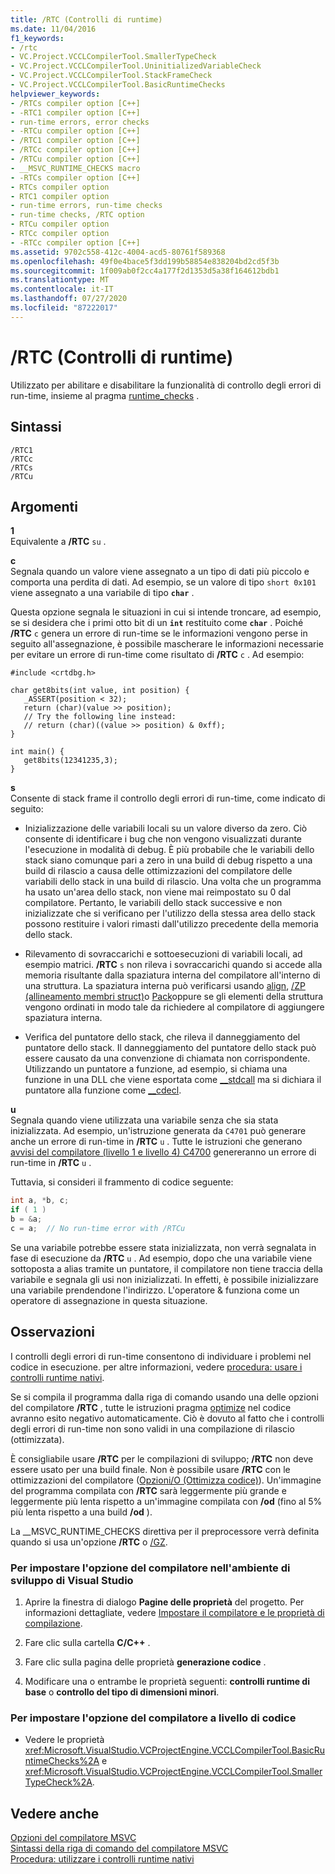 ```yaml
---
title: /RTC (Controlli di runtime)
ms.date: 11/04/2016
f1_keywords:
- /rtc
- VC.Project.VCCLCompilerTool.SmallerTypeCheck
- VC.Project.VCCLCompilerTool.UninitializedVariableCheck
- VC.Project.VCCLCompilerTool.StackFrameCheck
- VC.Project.VCCLCompilerTool.BasicRuntimeChecks
helpviewer_keywords:
- /RTCs compiler option [C++]
- -RTC1 compiler option [C++]
- run-time errors, error checks
- -RTCu compiler option [C++]
- /RTC1 compiler option [C++]
- /RTCc compiler option [C++]
- /RTCu compiler option [C++]
- __MSVC_RUNTIME_CHECKS macro
- -RTCs compiler option [C++]
- RTCs compiler option
- RTC1 compiler option
- run-time errors, run-time checks
- run-time checks, /RTC option
- RTCu compiler option
- RTCc compiler option
- -RTCc compiler option [C++]
ms.assetid: 9702c558-412c-4004-acd5-80761f589368
ms.openlocfilehash: 49f0e4bace5f3dd199b58854e838204bd2cd5f3b
ms.sourcegitcommit: 1f009ab0f2cc4a177f2d1353d5a38f164612bdb1
ms.translationtype: MT
ms.contentlocale: it-IT
ms.lasthandoff: 07/27/2020
ms.locfileid: "87222017"
---
```

# <a name="rtc-run-time-error-checks"></a>/RTC (Controlli di runtime)

Utilizzato per abilitare e disabilitare la funzionalità di controllo degli errori di run-time, insieme al pragma [runtime_checks](../../preprocessor/runtime-checks.md) .

## <a name="syntax"></a>Sintassi

```
/RTC1
/RTCc
/RTCs
/RTCu
```

## <a name="arguments"></a>Argomenti

**1**<br/>
Equivalente a **/RTC** `su` .

**c**<br/>
Segnala quando un valore viene assegnato a un tipo di dati più piccolo e comporta una perdita di dati. Ad esempio, se un valore di tipo `short 0x101` viene assegnato a una variabile di tipo **`char`** .

Questa opzione segnala le situazioni in cui si intende troncare, ad esempio, se si desidera che i primi otto bit di un **`int`** restituito come **`char`** . Poiché **/RTC** `c` genera un errore di run-time se le informazioni vengono perse in seguito all'assegnazione, è possibile mascherare le informazioni necessarie per evitare un errore di run-time come risultato di **/RTC** `c` . Ad esempio:

```
#include <crtdbg.h>

char get8bits(int value, int position) {
   _ASSERT(position < 32);
   return (char)(value >> position);
   // Try the following line instead:
   // return (char)((value >> position) & 0xff);
}

int main() {
   get8bits(12341235,3);
}
```

**s**<br/>
Consente di stack frame il controllo degli errori di run-time, come indicato di seguito:

- Inizializzazione delle variabili locali su un valore diverso da zero. Ciò consente di identificare i bug che non vengono visualizzati durante l'esecuzione in modalità di debug. È più probabile che le variabili dello stack siano comunque pari a zero in una build di debug rispetto a una build di rilascio a causa delle ottimizzazioni del compilatore delle variabili dello stack in una build di rilascio. Una volta che un programma ha usato un'area dello stack, non viene mai reimpostato su 0 dal compilatore. Pertanto, le variabili dello stack successive e non inizializzate che si verificano per l'utilizzo della stessa area dello stack possono restituire i valori rimasti dall'utilizzo precedente della memoria dello stack.

- Rilevamento di sovraccarichi e sottoesecuzioni di variabili locali, ad esempio matrici. **/RTC** `s` non rileva i sovraccarichi quando si accede alla memoria risultante dalla spaziatura interna del compilatore all'interno di una struttura. La spaziatura interna può verificarsi usando [align](../../cpp/align-cpp.md), [/ZP (allineamento membri struct)](zp-struct-member-alignment.md)o [Pack](../../preprocessor/pack.md)oppure se gli elementi della struttura vengono ordinati in modo tale da richiedere al compilatore di aggiungere spaziatura interna.

- Verifica del puntatore dello stack, che rileva il danneggiamento del puntatore dello stack. Il danneggiamento del puntatore dello stack può essere causato da una convenzione di chiamata non corrispondente. Utilizzando un puntatore a funzione, ad esempio, si chiama una funzione in una DLL che viene esportata come [__stdcall](../../cpp/stdcall.md) ma si dichiara il puntatore alla funzione come [__cdecl](../../cpp/cdecl.md).

**u**<br/>
Segnala quando viene utilizzata una variabile senza che sia stata inizializzata. Ad esempio, un'istruzione generata da `C4701` può generare anche un errore di run-time in **/RTC** `u` . Tutte le istruzioni che generano [avvisi del compilatore (livello 1 e livello 4) C4700](../../error-messages/compiler-warnings/compiler-warning-level-1-and-level-4-c4700.md) genereranno un errore di run-time in **/RTC** `u` .

Tuttavia, si consideri il frammento di codice seguente:

```cpp
int a, *b, c;
if ( 1 )
b = &a;
c = a;  // No run-time error with /RTCu
```

Se una variabile potrebbe essere stata inizializzata, non verrà segnalata in fase di esecuzione da **/RTC** `u` . Ad esempio, dopo che una variabile viene sottoposta a alias tramite un puntatore, il compilatore non tiene traccia della variabile e segnala gli usi non inizializzati. In effetti, è possibile inizializzare una variabile prendendone l'indirizzo. L'operatore & funziona come un operatore di assegnazione in questa situazione.

## <a name="remarks"></a>Osservazioni

I controlli degli errori di run-time consentono di individuare i problemi nel codice in esecuzione. per altre informazioni, vedere [procedura: usare i controlli runtime nativi](/visualstudio/debugger/how-to-use-native-run-time-checks).

Se si compila il programma dalla riga di comando usando una delle opzioni del compilatore **/RTC** , tutte le istruzioni pragma [optimize](../../preprocessor/optimize.md) nel codice avranno esito negativo automaticamente. Ciò è dovuto al fatto che i controlli degli errori di run-time non sono validi in una compilazione di rilascio (ottimizzata).

È consigliabile usare **/RTC** per le compilazioni di sviluppo; **/RTC** non deve essere usato per una build finale. Non è possibile usare **/RTC** con le ottimizzazioni del compilatore ([Opzioni/O (Ottimizza codice)](o-options-optimize-code.md)). Un'immagine del programma compilata con **/RTC** sarà leggermente più grande e leggermente più lenta rispetto a un'immagine compilata con **/od** (fino al 5% più lenta rispetto a una build **/od** ).

La __MSVC_RUNTIME_CHECKS direttiva per il preprocessore verrà definita quando si usa un'opzione **/RTC** o [/GZ](gz-enable-stack-frame-run-time-error-checking.md).

### <a name="to-set-this-compiler-option-in-the-visual-studio-development-environment"></a>Per impostare l'opzione del compilatore nell'ambiente di sviluppo di Visual Studio

1. Aprire la finestra di dialogo **Pagine delle proprietà** del progetto. Per informazioni dettagliate, vedere [Impostare il compilatore e le proprietà di compilazione](../working-with-project-properties.md).

1. Fare clic sulla cartella **C/C++** .

1. Fare clic sulla pagina delle proprietà **generazione codice** .

1. Modificare una o entrambe le proprietà seguenti: **controlli runtime di base** o **controllo del tipo di dimensioni minori**.

### <a name="to-set-this-compiler-option-programmatically"></a>Per impostare l'opzione del compilatore a livello di codice

- Vedere le proprietà <xref:Microsoft.VisualStudio.VCProjectEngine.VCCLCompilerTool.BasicRuntimeChecks%2A> e <xref:Microsoft.VisualStudio.VCProjectEngine.VCCLCompilerTool.SmallerTypeCheck%2A>.

## <a name="see-also"></a>Vedere anche

[Opzioni del compilatore MSVC](compiler-options.md)<br/>
[Sintassi della riga di comando del compilatore MSVC](compiler-command-line-syntax.md)<br/>
[Procedura: utilizzare i controlli runtime nativi](/visualstudio/debugger/how-to-use-native-run-time-checks)
